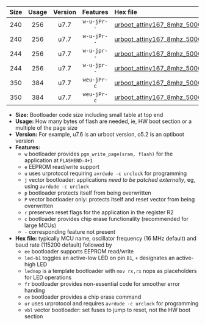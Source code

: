 |Size|Usage|Version|Features|Hex file|
|:-:|:-:|:-:|:-:|:--|
|240|256|u7.7|`w-u-jPr--`|[urboot_attiny167_8mhz_500000bps_led+b1_ur_vbl.hex](https://raw.githubusercontent.com/stefanrueger/urboot.hex/main/mcus/attiny167/fcpu_8mhz/500000_bps/urboot_attiny167_8mhz_500000bps_led+b1_ur_vbl.hex)|
|240|256|u7.7|`w-u-jPr--`|[urboot_attiny167_8mhz_500000bps_lednop_ur_vbl.hex](https://raw.githubusercontent.com/stefanrueger/urboot.hex/main/mcus/attiny167/fcpu_8mhz/500000_bps/urboot_attiny167_8mhz_500000bps_lednop_ur_vbl.hex)|
|244|256|u7.7|`w-u-jpr--`|[urboot_attiny167_8mhz_500000bps_led+b1_fr_ur_vbl.hex](https://raw.githubusercontent.com/stefanrueger/urboot.hex/main/mcus/attiny167/fcpu_8mhz/500000_bps/urboot_attiny167_8mhz_500000bps_led+b1_fr_ur_vbl.hex)|
|244|256|u7.7|`w-u-jpr--`|[urboot_attiny167_8mhz_500000bps_lednop_fr_ur_vbl.hex](https://raw.githubusercontent.com/stefanrueger/urboot.hex/main/mcus/attiny167/fcpu_8mhz/500000_bps/urboot_attiny167_8mhz_500000bps_lednop_fr_ur_vbl.hex)|
|350|384|u7.7|`weu-jPr-c`|[urboot_attiny167_8mhz_500000bps_ee_led+b1_fr_ce_ur_vbl.hex](https://raw.githubusercontent.com/stefanrueger/urboot.hex/main/mcus/attiny167/fcpu_8mhz/500000_bps/urboot_attiny167_8mhz_500000bps_ee_led+b1_fr_ce_ur_vbl.hex)|
|350|384|u7.7|`weu-jPr-c`|[urboot_attiny167_8mhz_500000bps_ee_lednop_fr_ce_ur_vbl.hex](https://raw.githubusercontent.com/stefanrueger/urboot.hex/main/mcus/attiny167/fcpu_8mhz/500000_bps/urboot_attiny167_8mhz_500000bps_ee_lednop_fr_ce_ur_vbl.hex)|

- **Size:** Bootloader code size including small table at top end
- **Usage:** How many bytes of flash are needed, ie, HW boot section or a multiple of the page size
- **Version:** For example, u7.6 is an urboot version, o5.2 is an optiboot version
- **Features:**
  + `w` bootloader provides `pgm_write_page(sram, flash)` for the application at `FLASHEND-4+1`
  + `e` EEPROM read/write support
  + `u` uses urprotocol requiring `avrdude -c urclock` for programming
  + `j` vector bootloader: applications *need to be patched externally*, eg, using `avrdude -c urclock`
  + `p` bootloader protects itself from being overwritten
  + `P` vector bootloader only: protects itself and reset vector from being overwritten
  + `r` preserves reset flags for the application in the register R2
  + `c` bootloader provides chip erase functionality (recommended for large MCUs)
  + `-` corresponding feature not present
- **Hex file:** typically MCU name, oscillator frequency (16 MHz default) and baud rate (115200 default) followed by
  + `ee` bootloader supports EEPROM read/write
  + `led-b1` toggles an active-low LED on pin `B1`, `+` designates an active-high LED
  + `lednop` is a template bootloader with `mov rx,rx` nops as placeholders for LED operations
  + `fr` bootloader provides non-essential code for smoother error handing
  + `ce` bootloader provides a chip erase command
  + `ur` uses urprotocol and requires `avrdude -c urclock` for programming
  + `vbl` vector bootloader: set fuses to jump to reset, not the HW boot section
